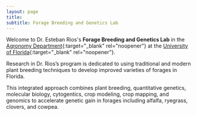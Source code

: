 ```yaml
---
layout: page
title:  
subtitle: Forage Breeding and Genetics Lab
---
```


Welcome to Dr. Esteban Rios's **Forage Breeding and Genetics Lab** in the [Agronomy Department](https://agronomy.ifas.ufl.edu/){:target="_blank" rel="noopener"} at the [University of Florida](www.ufl.edu){:target="_blank" rel="noopener"}. 

Research in Dr. Rios’s program is dedicated to using traditional and modern plant breeding techniques to develop improved varieties of forages in Florida. 

This integrated approach combines plant breeding, quantitative genetics, molecular biology, cytogentics, crop modeling, crop mapping, and genomics to accelerate genetic gain in forages including alfalfa, ryegrass, clovers, and cowpea.

